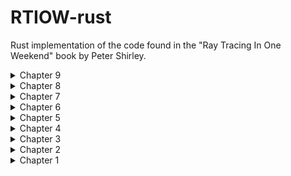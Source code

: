 # RTIOW-rust
Rust implementation of the code found in the "Ray Tracing In One Weekend" book by Peter Shirley.

<details><summary>Chapter 9</summary>
  <p align="center">
    <img src="https://github.com/JPDye/RTIOW-rust/blob/master/img/chapter9.jpg" />
  </p>
  <p>Dielectric material struct created.</p>
</details>




<details><summary>Chapter 8</summary>
  <p align="center">
    <img src="https://github.com/JPDye/RTIOW-rust/blob/master/img/chapter8.jpg" />
  </p>
  <p>Material trait added and material structs (lambertian and metal) created.</p>
</details>


<details><summary>Chapter 7</summary>
  <p align="center">
    <img src="https://github.com/JPDye/RTIOW-rust/blob/master/img/chapter7full.jpg" />
  </p>
  <p>Lambertian reflection added, Uniform Distribution used for randomness to improve speed.</p>
</details>

<details><summary>Chapter 6</summary>
  <p align="center">
    <img src="https://github.com/JPDye/RTIOW-rust/blob/master/img/chapter6.jpg" />
  </p>
  <p>Camera struct created and multiple passes added to main loop for anti-aliasing.</p>
</details>

<details><summary>Chapter 5</summary>
  <p align="center">
    <img src="https://github.com/JPDye/RTIOW-rust/blob/master/img/chapter5.jpg" />
  </p>
  <p>Hittable Trait implemented. HitRecord and HittableList structs added.</p>
</details>

<details><summary>Chapter 4</summary>
  <p align="center">
    <img src="https://github.com/JPDye/RTIOW-rust/blob/master/img/chapter4.jpg" />
  </p>
  <p>Added very basic shpere intersection.</p>
</details>


<details><summary>Chapter 3</summary>
  <p align="center">
    <img src="https://github.com/JPDye/RTIOW-rust/blob/master/img/chapter3.jpg" />
  </p>
  <p>Improved Vec3 struct and created Ray struct. Added a ray_colour function.</p>
</details>


<details><summary>Chapter 2</summary>
  <p align="center">
    <img src="https://github.com/JPDye/RTIOW-rust/blob/master/img/chapter2.jpg" />
  </p>
  <p>Vec3 and Colour structs implemented.</p>
</details>


<details><summary>Chapter 1</summary>
  <p align="center">
    <img src="https://github.com/JPDye/RTIOW-rust/blob/master/img/chapter1.jpg" />
  </p>
  <p>Writing to a ppm file.</p>
</details>
